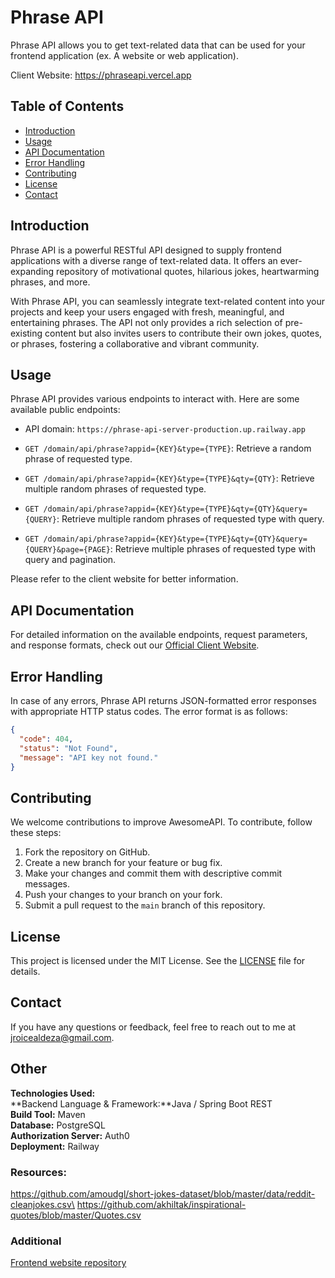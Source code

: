 

# Phrase API

Phrase API allows you to get text-related data that can be used for your frontend application (ex. A website or
web application).

Client Website: https://phraseapi.vercel.app

## Table of Contents

- [Introduction](#introduction)
- [Usage](#usage)
- [API Documentation](#api-documentation)
- [Error Handling](#error-handling)
- [Contributing](#contributing)
- [License](#license)
- [Contact](#contact)

## Introduction

Phrase API is a powerful RESTful API designed to supply frontend applications with a diverse range of text-related data. It offers an ever-expanding repository of motivational quotes, hilarious jokes, heartwarming phrases, and more.

With Phrase API, you can seamlessly integrate text-related content into your projects and keep your users engaged with fresh, meaningful, and entertaining phrases. The API not only provides a rich selection of pre-existing content but also invites users to contribute their own jokes, quotes, or phrases, fostering a collaborative and vibrant community.



## Usage

Phrase API provides various endpoints to interact with. Here are some available public endpoints:

- API domain: `https://phrase-api-server-production.up.railway.app`


- `GET /domain/api/phrase?appid={KEY}&type={TYPE}`: Retrieve a random phrase of requested type.
- `GET /domain/api/phrase?appid={KEY}&type={TYPE}&qty={QTY}`: Retrieve multiple random phrases of requested 
  type.
- `GET /domain/api/phrase?appid={KEY}&type={TYPE}&qty={QTY}&query={QUERY}`: Retrieve multiple random phrases of 
  requested type with query.
- `GET /domain/api/phrase?appid={KEY}&type={TYPE}&qty={QTY}&query={QUERY}&page={PAGE}`: Retrieve multiple phrases of
  requested type with query and pagination.

Please refer to the client website for better information.

## API Documentation

For detailed information on the available endpoints, request parameters, and response formats, check out our 
[Official Client Website](https://phraseapi.vercel.app).

## Error Handling

In case of any errors, Phrase API returns JSON-formatted error responses with appropriate HTTP status codes. The 
error format is as follows:

```json
{
  "code": 404,
  "status": "Not Found",
  "message": "API key not found."
}
```

## Contributing

We welcome contributions to improve AwesomeAPI. To contribute, follow these steps:

1. Fork the repository on GitHub.
2. Create a new branch for your feature or bug fix.
3. Make your changes and commit them with descriptive commit messages.
4. Push your changes to your branch on your fork.
5. Submit a pull request to the `main` branch of this repository.

## License

This project is licensed under the MIT License. See the [LICENSE](LICENSE.md) file for details.

## Contact

If you have any questions or feedback, feel free to reach out to me at jroicealdeza@gmail.com.

## Other

**Technologies Used:**\
**Backend Language & Framework:**Java / Spring Boot REST\
**Build Tool:** Maven\
**Database:** PostgreSQL\
**Authorization Server:** Auth0\
**Deployment:** Railway

### Resources:
https://github.com/amoudgl/short-jokes-dataset/blob/master/data/reddit-cleanjokes.csv\
https://github.com/akhiltak/inspirational-quotes/blob/master/Quotes.csv

### Additional
[Frontend website repository](https://github.com/roiceee/phrase-api-client)
